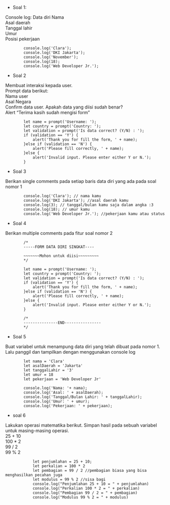 - Soal 1:

Console log:
Data diri Nama  
Asal daerah  
Tanggal lahir  
Umur  
Posisi pekerjaan  

            console.log('Clara');
            console.log('DKI Jakarta');
            console.log('November');
            console.log(18);
            console.log('Web Developer Jr.');


- Soal 2

Membuat interaksi kepada user.  
Prompt data berikut:  
Nama user  
Asal Negara  
Confirm data user. Apakah data yang diisi sudah benar?  
Alert “Terima kasih sudah mengisi form”  


            let name = prompt('Username: ');
            let country = prompt('Country: ');
            let validation = prompt('Is data correct? (Y/N) : ');
            if (validation == 'Y') {
                alert('Thank you for fill the form, ' + name);
            }else if (validation == 'N') {
                alert('Please fill correctly, ' + name);
            }else {
                alert('Invalid input. Please enter either Y or N.');
            }


- Soal 3

Berikan single comments pada setiap baris data diri yang ada pada soal nomor 1

            console.log('Clara'); // nama kamu
            console.log('DKI Jakarta'); //asal daerah kamu
            console.log(3); // tanggal/bulan kamu saja dalam angka :3
            console.log(18); // umur kamu
            console.log('Web Developer Jr.'); //pekerjaan kamu atau status


- Soal 4

Berikan multiple comments pada fitur soal nomor 2

            /*
            -----FORM DATA DIRI SINGKAT----
            
            ~~~~~~~Mohon untuk diisi~~~~~~~~~
            */
            
            let name = prompt('Username: ');
            let country = prompt('Country: ');
            let validation = prompt('Is data correct? (Y/N) : ');
            if (validation == 'Y') {
                alert('Thank you for fill the form, ' + name);
            }else if (validation == 'N') {
                alert('Please fill correctly, ' + name);
            }else {
                alert('Invalid input. Please enter either Y or N.');
            }
            
            /*
            ---------------END----------------
            */

- Soal 5

Buat variabel untuk menampung data diri yang telah dibuat pada nomor 1.  
Lalu panggil dan tampilkan dengan menggunakan console log

            let nama = 'Clara' 
            let asalDaerah = 'Jakarta' 
            let tanggalLahir = '3' 
            let umur = 18 
            let pekerjaan = 'Web Developer Jr' 
            
            console.log('Nama: '+ nama);
            console.log('Asal: ' + asalDaerah);
            console.log('Tanggal/Bulan Lahir: ' + tanggalLahir);
            console.log('Umur: ' + umur);
            console.log('Pekerjaan: ' + pekerjaan);



- soal 6

Lakukan operasi matematika berikut. Simpan hasil pada sebuah variabel untuk masing-masing operasi.  
25 + 10  
100 * 2  
99 / 2  
99 % 2  

                let penjumlahan = 25 + 10;
                let perkalian = 100 * 2
                let pembagian = 99 / 2 //pembagian biasa yang bisa menghasilkan pecahan juga
                let modulus = 99 % 2 //sisa bagi
                console.log("Penjumlahan 25 + 10 = " + penjumlahan)
                console.log("Perkalian 100 * 2 = " + perkalian)
                console.log("Pembagian 99 / 2 = " + pembagian)
                console.log("Modulus 99 % 2 = " + modulus)
